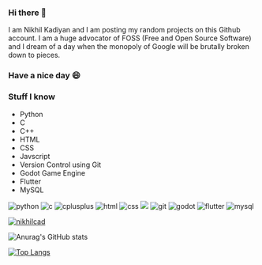 ### Hi there 👋
I am Nikhil Kadiyan and I am posting my random projects on this Github account. I am a huge advocator of FOSS (Free and Open Source Software) and I dream of a day when the monopoly of Google will be brutally broken down to pieces.
### Have a nice day 😄

### Stuff I know
- Python
- C
- C++
- HTML
- CSS
- Javscript
- Version Control using Git
- Godot Game Engine
- Flutter
- MySQL
<p>
<!--    https://github.com/alexandresanlim/Badges4-README.md-Profile   -->
<img alt=python src='https://img.shields.io/badge/Python-FFD43B?style=for-the-badge&logo=python&logoColor=darkgreen'>
<img alt=c src='https'>
<img alt=cplusplus src='https'>
<img alt=html src='https'>
<img alt=css src='https'>
<img halt=javascript src='https'>
<img alt=git src='https'>
<img alt=godot src='https'>
<img alt=flutter src='https'>
<img alt=mysql src='https'>
</p>
<!--
<img height="32" width="32" src="https://cdn.jsdelivr.net/npm/simple-icons@v6/icons/python.svg" />
<img height="32" width="32" src="https://cdn.jsdelivr.net/npm/simple-icons@v6/icons/c.svg" />
<img height="32" width="32" src="https://cdn.jsdelivr.net/npm/simple-icons@v6/icons/cplusplus.svg" />
<img height="32" width="32" src="https://cdn.jsdelivr.net/npm/simple-icons@v6/icons/html5.svg" />
<img height="32" width="32" src="https://cdn.jsdelivr.net/npm/simple-icons@v6/icons/css3.svg" />
<img height="32" width="32" src="https://cdn.jsdelivr.net/npm/simple-icons@v6/icons/javascript.svg" />
<img height="32" width="32" src="https://cdn.jsdelivr.net/npm/simple-icons@v6/icons/git.svg" />
<img height="32" width="32" src="https://cdn.jsdelivr.net/npm/simple-icons@v6/icons/godotengine.svg" />
<img height="32" width="32" src="https://cdn.jsdelivr.net/npm/simple-icons@v6/icons/flutter.svg" />
<img height="32" width="32" src="https://cdn.jsdelivr.net/npm/simple-icons@v6/icons/mysql.svg" />
-->
<p> <a href="https://github.com/ryo-ma/github-profile-trophy"><img src="https://github-profile-trophy.vercel.app/?username=nikhilcad" alt="nikhilcad" /></a> </p>

![Anurag's GitHub stats](https://github-readme-stats.vercel.app/api?username=nikhilcad&show_icons=true&theme=gotham)

[![Top Langs](https://github-readme-stats.vercel.app/api/top-langs/?username=nikhilcad&layout=compact&theme=gotham)](https://github.com/anuraghazra/github-readme-stats)
<!--
**nikhilCad/nikhilCad** is a ✨ _special_ ✨ repository because its `README.md` (this file) appears on your GitHub profile.

Here are some ideas to get you started:

- 🔭 I’m currently working on ...
- 🌱 I’m currently learning ...
- 👯 I’m looking to collaborate on ...
- 🤔 I’m looking for help with ...
- 💬 Ask me about ...
- 📫 How to reach me: ...
- 😄 Pronouns: ...
- ⚡ Fun fact: ...
-->
